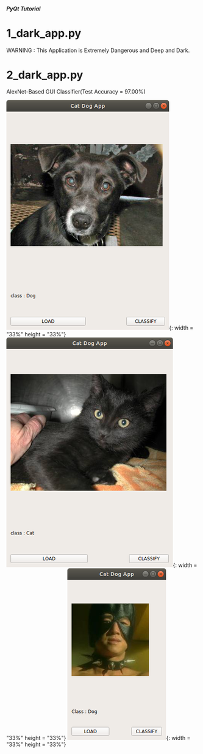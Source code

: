 ##### PyQt Tutorial

# 1_dark_app.py

WARNING : This Application is Extremely Dangerous and Deep and Dark.



# 2_dark_app.py

AlexNet-Based GUI Classifier(Test Accuracy = 97.00%)



![img1](images/img1.png){: width = "33%" height = "33%"}
![img2](images/img2.png){: width = "33%" height = "33%"}
![img3](images/img3.png){: width = "33%" height = "33%"}
